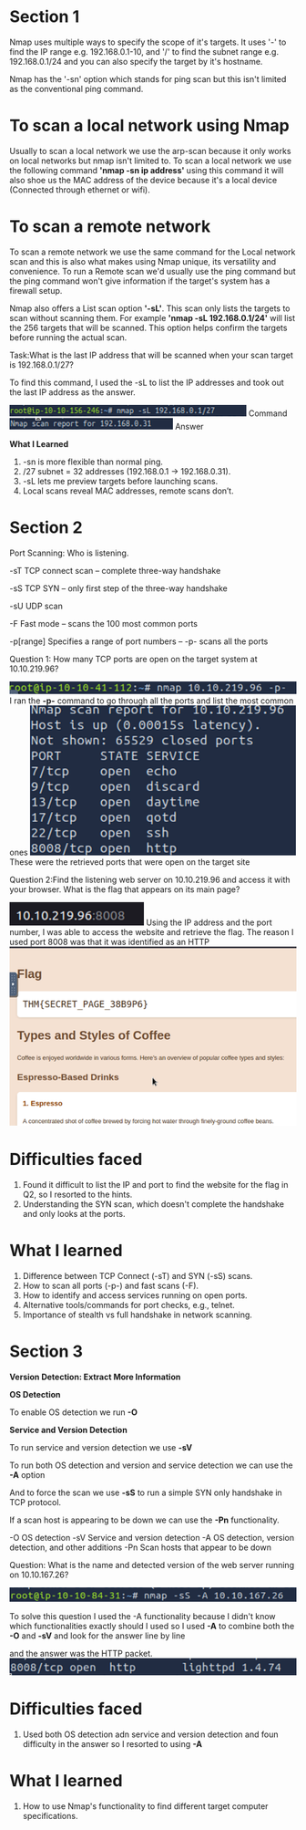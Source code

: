 # Section 1 

Nmap uses multiple ways to specify the scope of it's targets.
It uses '-' to find the IP range e.g. 192.168.0.1-10, and '/' to find the subnet range e.g. 192.168.0.1/24 and you can also specify the target by it's hostname.

Nmap has the '-sn' option which stands for ping scan but this isn't limited as the conventional ping command.

# To scan a local network using Nmap

Usually to scan a local network we use the arp-scan because it only works on local networks but nmap isn't limited to.
To scan a local network we use the following command **'nmap -sn ip address'** using this command it will also shoe us the MAC address of the device because it's a local device (Connected through ethernet or wifi). 

# To scan a remote network

To scan a remote network we use the same command for the Local network scan and this is also what makes using Nmap unique, its versatility and convenience.
To run a Remote scan we'd usually use the ping command but the ping command won't give information if the target's system has a firewall setup.

Nmap also offers a List scan option **'-sL'**. This scan only lists the targets to scan without scanning them.
For example **'nmap -sL 192.168.0.1/24'** will list the 256 targets that will be scanned. This option helps confirm the targets before running the actual scan.


Task:What is the last IP address that will be scanned when your scan target is 192.168.0.1/27?

To find this command, I used the -sL to list the IP addresses and took out the last IP address as the answer.

![](Picture1.png) Command 
![](Picture2.png) Answer

**What I Learned**

1. -sn is more flexible than normal ping.
2. /27 subnet = 32 addresses (192.168.0.1 → 192.168.0.31).
3. -sL lets me preview targets before launching scans.
4. Local scans reveal MAC addresses, remote scans don’t.

# Section 2

Port Scanning: Who is listening.

-sT		TCP connect scan – complete three-way handshake

-sS		TCP SYN – only first step of the three-way 			handshake

-sU		UDP scan

-F		Fast mode – scans the 100 most common ports

-p[range]	Specifies a range of port numbers – -p- scans all 		the ports



Question 1: How many TCP ports are open on the target system at 10.10.219.96?

![](Picture3.png)
I ran the **-p-** command to go through all the ports and list the most common ones
![](Picture4.png)
These were the retrieved ports that were open on the target site


Question 2:Find the listening web server on 10.10.219.96 and access it with your browser. What is the flag that appears on its main page?

![](Picture5.png)
Using the IP address and the port number, I was able to access the website and retrieve the flag.
The reason I used port 8008 was that it was identified as an HTTP
![](Picture6.png)

# Difficulties faced

1.	Found it difficult to list the IP and port to find the website for the flag in Q2, so I resorted to the hints.
2.	Understanding the SYN scan, which doesn't complete the handshake and only looks at the ports.

# What I learned

1. Difference between TCP Connect (-sT) and SYN (-sS) scans.
2. How to scan all ports (-p-) and fast scans (-F).
3. How to identify and access services running on open ports.
4. Alternative tools/commands for port checks, e.g., telnet.
5. Importance of stealth vs full handshake in network scanning.

# Section 3

**Version Detection: Extract More Information**

**OS Detection**

To enable OS detection we run  **-O**

**Service and Version Detection**

To run service and version detection we use **-sV**

To run both OS detection and version and service detection we can use the **-A** option 

And to force the scan we use **-sS** to run a simple SYN only handshake in TCP protocol.

If a scan host is appearing to be down we can use the **-Pn** functionality.

-O	OS detection
-sV	Service and version detection
-A	OS detection, version detection, and other additions
-Pn	Scan hosts that appear to be down

Question: What is the name and detected version of the web server running on 10.10.167.26?

![](Picture7.png)

To solve this question I used the -A functionality because I didn't know which functionalities exactly should I used so I used **-A** to combine both the **-O** and **-sV** and look for the answer line by line

and the answer was the HTTP packet.
![](Picture8.png)

# Difficulties faced

1.	Used both OS detection adn service and version detection and foun difficulty in the answer so I resorted to using **-A**

# What I learned

1.	How to use Nmap's functionality to find different target computer specifications.


